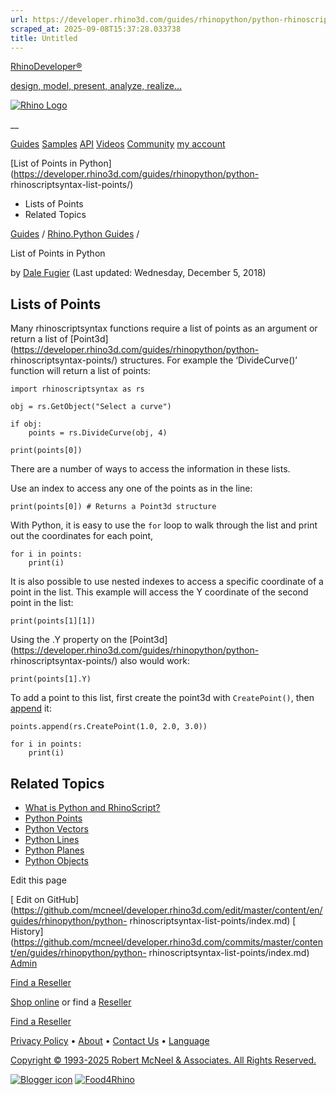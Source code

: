 ```yaml
---
url: https://developer.rhino3d.com/guides/rhinopython/python-rhinoscriptsyntax-list-points/
scraped_at: 2025-09-08T15:37:28.033738
title: Untitled
---
```


[RhinoDeveloper®](/)

[design, model, present, analyze, realize...](/)

[![Rhino Logo](https://developer.rhino3d.com/images/rhinodevlogo.png)](/)

__

[Guides](https://developer.rhino3d.com/guides)
[Samples](https://developer.rhino3d.com/samples)
[API](https://developer.rhino3d.com/api)
[Videos](https://developer.rhino3d.com/videos)
[Community](https://discourse.mcneel.com/c/rhino-developer) [my account
](https://www.rhino3d.com/my-account/ "Manage your account, licenses, and
teams")

[List of Points in
Python](https://developer.rhino3d.com/guides/rhinopython/python-
rhinoscriptsyntax-list-points/)

  * Lists of Points
  * Related Topics

[Guides](https://developer.rhino3d.com/en/guides/) / [Rhino.Python
Guides](https://developer.rhino3d.com/en/guides/rhinopython/) /

List of Points in Python

by [Dale Fugier](https://discourse.mcneel.com/u/dale/) (Last updated:
Wednesday, December 5, 2018)

## Lists of Points

Many rhinoscriptsyntax functions require a list of points as an argument or
return a list of
[Point3d](https://developer.rhino3d.com/guides/rhinopython/python-
rhinoscriptsyntax-points/) structures. For example the ‘DivideCurve()’
function will return a list of points:

    
    
    import rhinoscriptsyntax as rs
    
    obj = rs.GetObject("Select a curve")
    
    if obj:
        points = rs.DivideCurve(obj, 4)
        
    print(points[0])
    

There are a number of ways to access the information in these lists.

Use an index to access any one of the points as in the line:

    
    
    print(points[0]) # Returns a Point3d structure
    

With Python, it is easy to use the `for` loop to walk through the list and
print out the coordinates for each point,

    
    
    for i in points:
        print(i)
    

It is also possible to use nested indexes to access a specific coordinate of a
point in the list. This example will access the Y coordinate of the second
point in the list:

    
    
    print(points[1][1])
    

Using the .Y property on the
[Point3d](https://developer.rhino3d.com/guides/rhinopython/python-
rhinoscriptsyntax-points/) also would work:

    
    
    print(points[1].Y)
    

To add a point to this list, first create the point3d with `CreatePoint()`,
then [append](https://docs.python.org/2/tutorial/datastructures.html) it:

    
    
    points.append(rs.CreatePoint(1.0, 2.0, 3.0))
    
    for i in points:
        print(i)
    

## Related Topics

  * [What is Python and RhinoScript?](https://developer.rhino3d.com/guides/rhinopython/what-is-rhinopython/)
  * [Python Points](https://developer.rhino3d.com/guides/rhinopython/python-rhinoscriptsyntax-points/)
  * [Python Vectors](https://developer.rhino3d.com/guides/rhinopython/python-rhinoscriptsyntax-vectors/)
  * [Python Lines](https://developer.rhino3d.com/guides/rhinopython/python-rhinoscriptsyntax-lines)
  * [Python Planes](https://developer.rhino3d.com/guides/rhinopython/python-rhinoscriptsyntax-planes)
  * [Python Objects](https://developer.rhino3d.com/guides/rhinopython/python-rhinoscriptsyntax-objects/)

Edit this page

[ Edit on
GitHub](https://github.com/mcneel/developer.rhino3d.com/edit/master/content/en/guides/rhinopython/python-
rhinoscriptsyntax-list-points/index.md) [
History](https://github.com/mcneel/developer.rhino3d.com/commits/master/content/en/guides/rhinopython/python-
rhinoscriptsyntax-list-points/index.md) [
Admin](https://developer.rhino3d.com/admin)

[Find a Reseller](https://www.rhino3d.com/sales)

[Shop online](https://www.rhino3d.com/store) or find a
[Reseller](https://www.rhino3d.com/sales)

[Find a Reseller](https://www.rhino3d.com/sales)

[Privacy Policy](https://www.rhino3d.com/privacy) •
[About](https://www.rhino3d.com/mcneel/about) • [Contact
Us](https://www.rhino3d.com/mcneel/contact) • [
Language](https://www.rhino3d.com/language "Change to a different region or
language")

[Copyright © 1993-2025 Robert McNeel & Associates. All Rights
Reserved.](https://www.rhino3d.com/mcneel/about)

[](https://www.facebook.com/McNeelRhinoceros/)
[](https://twitter.com/bobmcneel) [](https://www.linkedin.com/groups/75313/)
[](https://www.youtube.com/user/RhinoGuide/videos) [](https://vimeo.com/rhino)
[![Blogger
icon](https://developer.rhino3d.com/images/blogger.svg)](http://blog.rhino3d.com/)
[![Food4Rhino](https://developer.rhino3d.com/images/f4r_icon_01.svg)](https://www.food4rhino.com)

